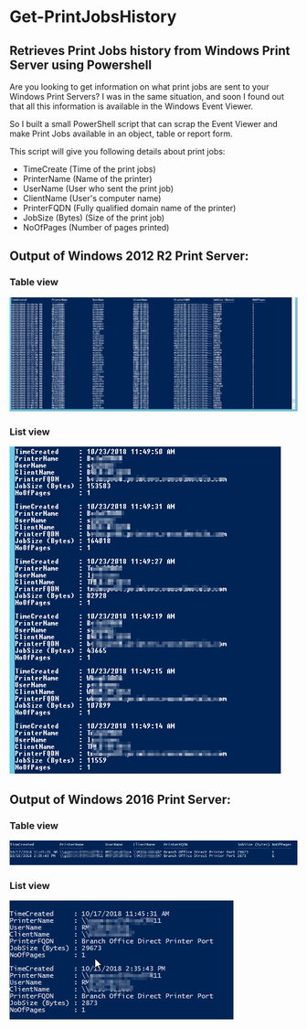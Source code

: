 # Get-PrintJobsHistory
## Retrieves Print Jobs history from Windows Print Server using Powershell

Are you looking to get information on what print jobs are sent to your Windows Print Servers? I was in the same situation, and soon I found out that all this information is available in the Windows Event Viewer.

So I built a small PowerShell script that can scrap the Event Viewer and make Print Jobs available in an object, table or report form.

This script will give you following details about print jobs:
* TimeCreate (Time of the print jobs)
* PrinterName (Name of the printer)
* UserName (User who sent the print job)
* ClientName (User's computer name)
* PrinterFQDN (Fully qualified domain name of the printer)
* JobSize (Bytes) (Size of the print job)
* NoOfPages (Number of pages printed)

## Output of Windows 2012 R2 Print Server:
### Table view
![alt text](/Media/img1.png)

### List view
![alt text](/Media/img2.png)


## Output of Windows 2016 Print Server:
### Table view
![alt text](/Media/img3.png)

### List view
![alt text](/Media/img4.png)
